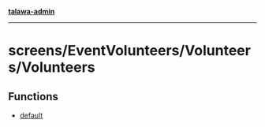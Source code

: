 [**talawa-admin**](../../../../README.md)

***

# screens/EventVolunteers/Volunteers/Volunteers

## Functions

- [default](functions/default.md)
